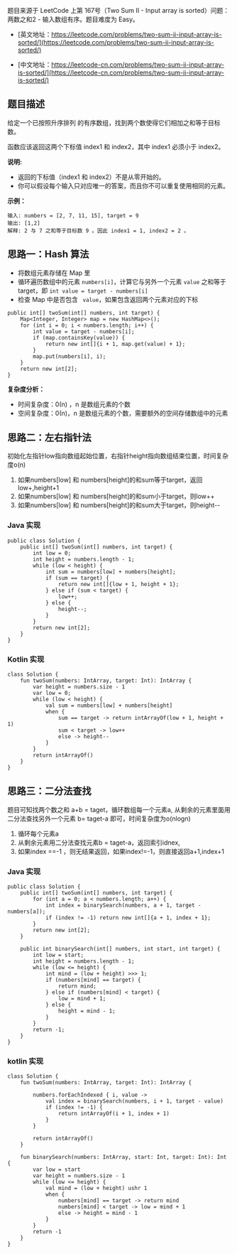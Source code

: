 题目来源于 LeetCode 上第 167号（Two Sum II - Input array is sorted）问题：两数之和2 - 输入数组有序。题目难度为 Easy。

* [英文地址：https://leetcode.com/problems/two-sum-ii-input-array-is-sorted/](https://leetcode.com/problems/two-sum-ii-input-array-is-sorted/)

* [中文地址：https://leetcode-cn.com/problems/two-sum-ii-input-array-is-sorted/](https://leetcode-cn.com/problems/two-sum-ii-input-array-is-sorted/)

## 题目描述
 
给定一个已按照升序排列 的有序数组，找到两个数使得它们相加之和等于目标数。

函数应该返回这两个下标值 index1 和 index2，其中 index1 必须小于 index2。

**说明:**

* 返回的下标值（index1 和 index2）不是从零开始的。
* 你可以假设每个输入只对应唯一的答案，而且你不可以重复使用相同的元素。

**示例：**

```
输入: numbers = [2, 7, 11, 15], target = 9
输出: [1,2]
解释: 2 与 7 之和等于目标数 9 。因此 index1 = 1, index2 = 2 。
```

## 思路一：Hash 算法

* 将数组元素存储在 Map 里
* 循环遍历数组中的元素 `numbers[i]`，计算它与另外一个元素 `value` 之和等于 target，即 `int value = target - numbers[i]`
* 检查 Map 中是否包含 ` value`，如果包含返回两个元素对应的下标

```
public int[] twoSum(int[] numbers, int target) {
    Map<Integer, Integer> map = new HashMap<>();
    for (int i = 0; i < numbers.length; i++) {
        int value = target - numbers[i];
        if (map.containsKey(value)) {
            return new int[]{i + 1, map.get(value) + 1};
        }
        map.put(numbers[i], i);
    }
    return new int[2];
}
```

**复杂度分析：**

* 时间复杂度：0(n) ，n 是数组元素的个数
* 空间复杂度：0(n)，n 是数组元素的个数，需要额外的空间存储数组中的元素

## 思路二：左右指针法

初始化左指针low指向数组起始位置，右指针height指向数组结束位置，时间复杂度o(n)

1. 如果numbers[low] 和 numbers[height]的和sum等于target，返回low+,height+1
2. 如果numbers[low] 和 numbers[height]的和sum小于target，则low++
3. 如果numbers[low] 和 numbers[height]的和sum大于target，则height--

<!-- tabs:start -->

### **Java 实现**

```
public class Solution {
    public int[] twoSum(int[] numbers, int target) {
        int low = 0;
        int height = numbers.length - 1;
        while (low < height) {
            int sum = numbers[low] + numbers[height];
            if (sum == target) {
                return new int[]{low + 1, height + 1};
            } else if (sum < target) {
                low++;
            } else {
                height--;
            }
        }
        return new int[2];
    }
}
```

### **Kotlin 实现**

```
class Solution {
    fun twoSum(numbers: IntArray, target: Int): IntArray {
        var height = numbers.size - 1
        var low = 0;
        while (low < height) {
            val sum = numbers[low] + numbers[height]
            when {
                sum == target -> return intArrayOf(low + 1, height + 1)
                sum < target -> low++
                else -> height--
            }
        }
        return intArrayOf()
    }
}
```

<!-- tabs:end -->

## 思路三：二分法查找

题目可知找两个数之和 a+b = taget，循环数组每一个元素a, 从剩余的元素里面用二分法查找另外一个元素 b= taget-a 即可，时间复杂度为o(nlogn)

1. 循环每个元素a
2. 从剩余元素用二分法查找元素b = taget-a，返回索引idnex,
3. 如果index ==-1 ，则无结果返回，如果index!=-1，则直接返回a+1,index+1

<!-- tabs:start -->

### **Java 实现**

```
public class Solution {
    public int[] twoSum(int[] numbers, int target) {
        for (int a = 0; a < numbers.length; a++) {
            int index = binarySearch(numbers, a + 1, target - numbers[a]);
            if (index != -1) return new int[]{a + 1, index + 1};
        }
        return new int[2];
    }

    public int binarySearch(int[] numbers, int start, int target) {
        int low = start;
        int height = numbers.length - 1;
        while (low <= height) {
            int mind = (low + height) >>> 1;
            if (numbers[mind] == target) {
                return mind;
            } else if (numbers[mind] < target) {
                low = mind + 1;
            } else {
                height = mind - 1;
            }
        }
        return -1;
    }
}   
```

### **kotlin 实现**

```
class Solution {
    fun twoSum(numbers: IntArray, target: Int): IntArray {

        numbers.forEachIndexed { i, value ->
            val index = binarySearch(numbers, i + 1, target - value)
            if (index != -1) {
                return intArrayOf(i + 1, index + 1)
            }
        }

        return intArrayOf()
    }

    fun binarySearch(numbers: IntArray, start: Int, target: Int): Int {
        var low = start
        var height = numbers.size - 1
        while (low <= height) {
            val mind = (low + height) ushr 1
            when {
                numbers[mind] == target -> return mind
                numbers[mind] < target -> low = mind + 1
                else -> height = mind - 1
            }
        }
        return -1
    }
}
```

<!-- tabs:end -->

